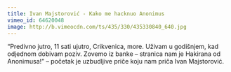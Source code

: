 ```yaml
---
title: Ivan Majstorović - Kako me hacknuo Anonimus
vimeo_id: 64620048
image: http://b.vimeocdn.com/ts/435/330/435330840_640.jpg
---
```


“Predivno jutro, 11 sati ujutro, Crikvenica, more. Uživam u godišnjem, kad
odjednom dobivam poziv. Zovemo iz banke – stranica nam je Hakirana od
Anonimusa!” – početak je uzbudljive priče koju nam priča Ivan Majstorović.
